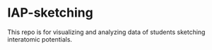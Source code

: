 # IAP-sketching

This repo is for visualizing and analyzing data of students sketching interatomic potentials.
